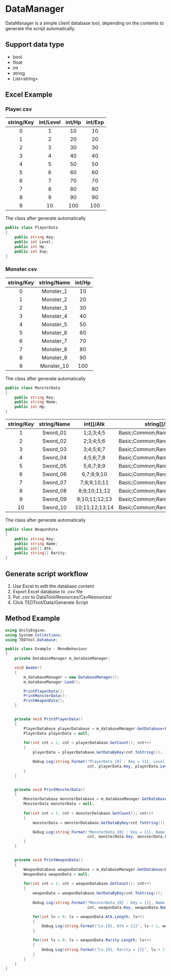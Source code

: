 # DataManager

DataManager is a simple client database tool, depending on the contents to generate the script automatically.

## Support data type
* bool
* float
* int
* string
* List\<string\>

## Excel Example
### Player.csv
|string/Key|int/Level|int/Hp|int/Exp|
|:-------------:|:-------------:|:-------------:|:-------------:|
|0	|1	|10	|10|
|1	|2	|20	|20|
|2	|3	|30	|30|
|3	|4	|40	|40|
|4	|5	|50	|50|
|5	|6	|60	|60|
|6	|7	|70	|70|
|7	|8	|80	|80|
|8	|9	|90	|90|
|9	|10	|100	|100|

The class after generate automatically
```C#
public class PlayerData
{
	public string Key;
	public int Level;
	public int Hp;
	public int Exp;
}
```
### Monster.csv
|string/Key|string/Name|int/Hp|
|:-------------:|:-------------:|:-------------:|
|0	|Monster_1	|10	|
|1	|Monster_2	|20	|
|2	|Monster_3	|30	|
|3	|Monster_4	|40	|
|4	|Monster_5	|50	|
|5	|Monster_6	|60	|
|6	|Monster_7	|70	|
|7	|Monster_8	|80	|
|8	|Monster_9	|90	|
|9	|Monster_10	|100	|

The class after generate automatically
```C#
public class MonsterData
{
	public string Key;
	public string Name;
	public int Hp;
}
```
|string/Key	|string/Name	|int[]/Atk	|string[]/Rarity|
|:-------------:|:-------------:|:-------------:|:-------------:|
|1	|Sword_01	|1;2;3;4;5	|Basic;Common;Rare;Epic;Legendary|
|2	|Sword_02	|2;3;4;5;6	|Basic;Common;Rare;Epic;Legendary|
|3	|Sword_03	|3;4;5;6;7	|Basic;Common;Rare;Epic;Legendary|
|4	|Sword_04	|4;5;6;7;8	|Basic;Common;Rare;Epic;Legendary|
|5	|Sword_05	|5;6;7;8;9	|Basic;Common;Rare;Epic;Legendary|
|6	|Sword_06	|6;7;8;9;10	|Basic;Common;Rare;Epic;Legendary|
|7	|Sword_07	|7;8;9;10;11	|Basic;Common;Rare;Epic;Legendary|
|8	|Sword_08	|8;9;10;11;12	|Basic;Common;Rare;Epic;Legendary|
|9	|Sword_09	|9;10;11;12;13	|Basic;Common;Rare;Epic;Legendary|
|10	|Sword_10	|10;11;12;13;14	|Basic;Common;Rare;Epic;Legendary|
The class after generate automatically
```C#
public class WeaponData
{
	public string Key;
	public string Name;
	public int[] Atk;
	public string[] Rarity;
}
```

## Generate script workflow
1. Use Excel to edit the database content
2. Export Excel database to .csv file
3. Put .csv to DataTool/Resources/CsvResources/
4. Click TEDTool/Data/Generate Script

## Method Example
```C#
using UnityEngine;
using System.Collections;
using TEDTool.Database;

public class Example : MonoBehaviour
{
	private DatabaseManager m_databaseManager;

	void Awake()
	{
		m_databaseManager = new DatabaseManager();
		m_databaseManager.Load();

		PrintPlayerData();
		PrintMonsterData();
		PrintWeaponData();
	}


	private void PrintPlayerData()
	{
		PlayerDatabase playerDatabase = m_databaseManager.GetDatabase<PlayerDatabase>();
		PlayerData playerData = null;
		
		for(int cnt = 1; cnt < playerDatabase.GetCount(); cnt++)
		{
			playerData = playerDatabase.GetDataByKey(cnt.ToString());

			Debug.Log(string.Format("PlayerData_{0} : Key = {1}, Level = {2}, Hp = {3}, Exp = {4}",
			                        cnt, playerData.Key, playerData.Level, playerData.Hp, playerData.Exp));
		}
	}


	private void PrintMonsterData()
	{
		MonsterDatabase monsterDatabase = m_databaseManager.GetDatabase<MonsterDatabase>();
		MonsterData monsterData = null;
		
		for(int cnt = 1; cnt < monsterDatabase.GetCount(); cnt++)
		{
			monsterData = monsterDatabase.GetDataByKey(cnt.ToString());

			Debug.Log(string.Format("MonsterData_{0} : Key = {1}, Name = {2}, Hp = {3}",
			                        cnt, monsterData.Key, monsterData.Name, monsterData.Hp));
		}
	}


	private void PrintWeaponData()
	{
		WeaponDatabase weaponDatabase = m_databaseManager.GetDatabase<WeaponDatabase>();
		WeaponData weaponData = null;
		
		for(int cnt = 1; cnt < weaponDatabase.GetCount(); cnt++)
		{
			weaponData = weaponDatabase.GetDataByKey(cnt.ToString());
			
			Debug.Log(string.Format("MonsterData_{0} : Key = {1}, Name = {2}",
			                        cnt, weaponData.Key, weaponData.Name));

			for(int lv = 0; lv < weaponData.Atk.Length; lv++)
			{
				Debug.Log(string.Format("Lv.{0}, Atk = {1}", lv + 1, weaponData.Atk[lv]));
			}

			for(int lv = 0; lv < weaponData.Rarity.Length; lv++)
			{
				Debug.Log(string.Format("Lv.{0}, Rarity = {1}", lv + 1, weaponData.Rarity[lv]));
			}
		}
	}
}
```